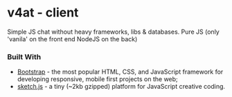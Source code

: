 # v4at - client
Simple JS chat without heavy frameworks, libs & databases.
Pure JS (only 'vanila' on the front end NodeJS on the back)
### Built With
* [Bootstrap](https://github.com/twbs/bootstrap) - the most popular HTML, CSS, and JavaScript framework for developing responsive, mobile first projects on the web;
* [sketch.js](https://github.com/soulwire/sketch.js) - a tiny (~2kb gzipped) platform for JavaScript creative coding.
